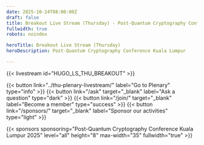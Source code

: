 ```yaml
---
date: 2025-10-24T08:00:00Z
draft: false
title: Breakout Live Stream (Thursday) - Post-Quantum Cryptography Conference Kuala Lumpur
fullwidth: true
robots: noindex

heroTitle: Breakout Live Stream (Thursday)
heroDescription: Post-Quantum Cryptography Conference Kuala Lumpur

---
```


{{< livestream id="HUGO_LS_THU_BREAKOUT" >}}

{{< button link="../thu-plenary-livestream/" label="Go to Plenary" type="info" >}} 
{{< button link="/ask" target="_blank" label="Ask a question" type="dark" >}} 
{{< button link="/join/" target="_blank" label="Become a member" type="success" >}} 
{{< button link="/sponsors/" target="_blank" label="Sponsor our activities" type="light" >}}

{{< sponsors sponsoring="Post-Quantum Cryptography Conference Kuala Lumpur 2025" level="all" height="8" max-width="35" fullwidth="true" >}}
